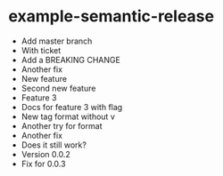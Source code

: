 # example-semantic-release

- Add master branch
- With ticket
- Add a BREAKING CHANGE
- Another fix
- New feature
- Second new feature
- Feature 3
- Docs for feature 3 with flag
- New tag format without v
- Another try for format
- Another fix
- Does it still work?
- Version 0.0.2
- Fix for 0.0.3
